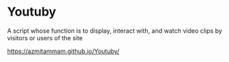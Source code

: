# Youtuby
A script whose function is to display, interact with, and watch video clips by visitors or users of the site


https://azmitammam.github.io/Youtuby/
